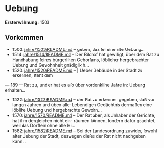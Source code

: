 # Uebung

**Ersterwähnung:** 1503

## Vorkommen
- 1503: [jahre/1503/README.md](../jahre/1503/README.md) – geben, das
ſei eine alte Uebung...
- 1514: [jahre/1514/README.md](../jahre/1514/README.md) – Der
Biſchof hat gewilligt, über dem Rat zu Handhabung ſeines
bürgerlihen Gehorſams, löblicher hergebrachter Uebung und
Gewohnheit gnädigli<h...
- 1520: [jahre/1520/README.md](../jahre/1520/README.md) – | Ueber Gebäude in der Stadt zu erkennen, ſteht dem


— 189 —
Rat zu, und er hat es alſo über vordenklihe Jahre in:
Uebung erhalten...
- 1522: [jahre/1522/README.md](../jahre/1522/README.md) – der Rat zu erkennen gegeben, daß vor langen
Jahren und übex aller Lebendigen Gedächtnis dermaßen
eine löblihe Uebung und hergebrachte Gewohn...
- 1570: [jahre/1570/README.md](../jahre/1570/README.md) – Der Rat aber,
als Jnhaber der Gerichte, hat ihm dergleichen nicht ein-
räumen können, ſondern dafür geachtet, weil das Dörflein
ohne alle Mi...
- 1582: [jahre/1582/README.md](../jahre/1582/README.md) – Sei der
Landesordnung zuwider, ſowohl alter Uebung der Stadt,
deswegen dieſes der Rat nicht nachgeben kann...
